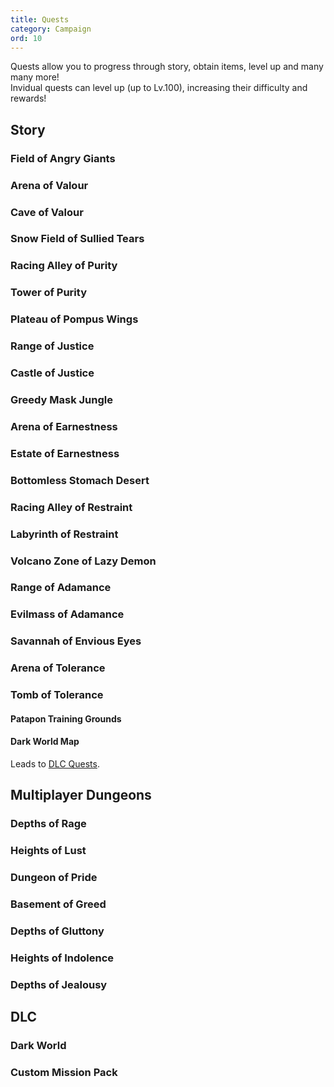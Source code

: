 ```yaml
---
title: Quests
category: Campaign
ord: 10
---
```

Quests allow you to progress through story, obtain items, level up and many many more!<br>
Invidual quests can level up (up to Lv.100), increasing their difficulty and rewards! 
## Story
### Field of Angry Giants
### Arena of Valour
### Cave of Valour
### Snow Field of Sullied Tears
### Racing Alley of Purity
### Tower of Purity
### Plateau of Pompus Wings
### Range of Justice
### Castle of Justice
### Greedy Mask Jungle
### Arena of Earnestness
### Estate of Earnestness
### Bottomless Stomach Desert
### Racing Alley of Restraint
### Labyrinth of Restraint
### Volcano Zone of Lazy Demon
### Range of Adamance
### Evilmass of Adamance
### Savannah of Envious Eyes
### Arena of Tolerance
### Tomb of Tolerance
#### Patapon Training Grounds
#### Dark World Map
Leads to [DLC Quests](#dlc).
## Multiplayer Dungeons
### **Depths of Rage**
### **Heights of Lust**
### **Dungeon of Pride**
### **Basement of Greed**
### **Depths of Gluttony**
### **Heights of Indolence**
### **Depths of Jealousy**
## DLC
### Dark World
### Custom Mission Pack
